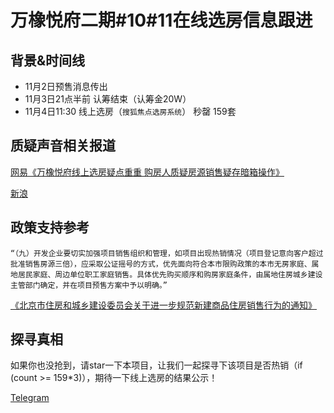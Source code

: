 # 万橡悦府二期#10#11在线选房信息跟进

## 背景&时间线
* 11月2日预售消息传出
* 11月3日21点半前 认筹结束（认筹金20W）
* 11月4日11:30 线上选房（`搜狐焦点选房系统`） 秒罄  159套

## 质疑声音相关报道
[网易《万橡悦府线上选房疑点重重 购房人质疑房源销售疑存暗箱操作》](https://www.163.com/dy/article/GNSLKGCU0514R9KQ.html)

[新浪](https://k.sina.com.cn/article_7517400647_1c0126e4705901mnmy.html)

## 政策支持参考
```
“（九）开发企业要切实加强项目销售组织和管理，如项目出现热销情况（项目登记意向客户超过批准销售房源三倍），应采取公证摇号的方式，优先面向符合本市限购政策的本市无房家庭、属地居民家庭、周边单位职工家庭销售。具体优先购买顺序和购房家庭条件，由属地住房城乡建设主管部门确定，并在项目预售方案中予以明确。”
```
[《北京市住房和城乡建设委员会关于进一步规范新建商品住房销售行为的通知》](http://zjw.beijing.gov.cn/bjjs/xxgk/fgwj3/qtwj/fwglltz/11052961/index.shtml)

## 探寻真相

如果你也没抢到，请star一下本项目，让我们一起探寻下该项目是否热销（if (count >= 159*3)），期待一下线上选房的结果公示！

 [Telegram](https://t.me/joinchat/LI3yKa_yzKQ1YmQ1)




